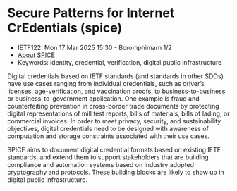 # Secure Patterns for Internet CrEdentials (spice)
* <IETFschedule>IETF122: Mon 17 Mar 2025 15:30 - Boromphimarn 1/2</IETFschedule>
* [About SPICE](https://datatracker.ietf.org/group/spice/about//)
* Keywords: identity, credential, verification, digital public infrastructure


Digital credentials based on IETF standards (and standards in other SDOs) have use cases ranging from individual credentials, such as driver’s licenses, age-verification, and vaccination proofs, to business-to-business or business-to-government application. One example is fraud and counterfeiting prevention in cross-border trade documents by protecting digital representations of mill test reports, bills of materials, bills of lading, or commercial invoices. In order to meet privacy, security, and sustainability objectives, digital credentials need to be designed with awareness of computation and storage constraints associated with their use cases.

SPICE aims to document digital credential formats based on existing IETF standards, and extend them to support stakeholders that are building compliance and automation systems based on industry adopted cryptography and protocols. These building blocks are likely to show up in digital public infrastructure.
    
    

